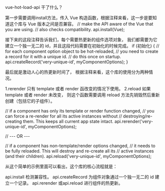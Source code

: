 vue-hot-load-api 干了什么？

第一步需要调用install方法，传入 Vue 构造函数，根据注释来看，这一步是要知道这个库与 Vue 版本之间是否兼容。
// make the API aware of the Vue that you are using.
// also checks compatibility.
api.install(Vue);

接下来的这段注释告诉我们，每个需要热更新的组件选项对象，
我们都需要为它建立一个独一无二的 id，并且这段代码需要在初始化的时候完成。
if (初始化) {
  // for each component option object to be hot-reloaded,
  // you need to create a record for it with a unique id.
  // do this once on startup.
  api.createRecord('very-unique-id', myComponentOptions);
}

最后就是激动人心的热更新时间了，
根据注释来看，这个库的使用分为两种情况。

1.rerender 只有 template 或者 render 函改变的情况下使用。
2.reload 如果 template 或者 render 未改变，
则这个函数需要调用 reload 方法先销毁然后重新创建（包括它的子组件）。

// if a component has only its template or render function changed,
// you can force a re-render for all its active instances without
// destroying/re-creating them. This keeps all current app state intact.
api.rerender('very-unique-id', myComponentOptions);

// --- OR ---

// if a component has non-template/render options changed,
// it needs to be fully reloaded. This will destroy and re-create all its
// active instances (and their children).
api.reload('very-unique-id', myComponentOptions);

从这个简单的示例里面可以看出，这个库的核心流程就是：

api.install 检测兼容性。
api.createRecord 为组件对象通过一个独一无二的 id 建立一个记录。
api.rerender 或api.reload 进行组件的热更新。

